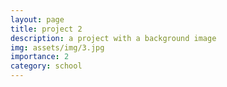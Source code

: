 ```yaml
---
layout: page
title: project 2
description: a project with a background image
img: assets/img/3.jpg
importance: 2
category: school
---
```


